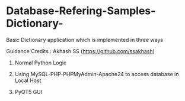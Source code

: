 # Database-Refering-Samples-Dictionary-
Basic Dictionary application which is implemented in three ways

Guidance Credits : Akhash SS  (https://github.com/ssakhash)

1. Normal Python Logic

2. Using MySQL-PHP-PHPMyAdmin-Apache24 to access database in Local Host

3. PyQT5 GUI
